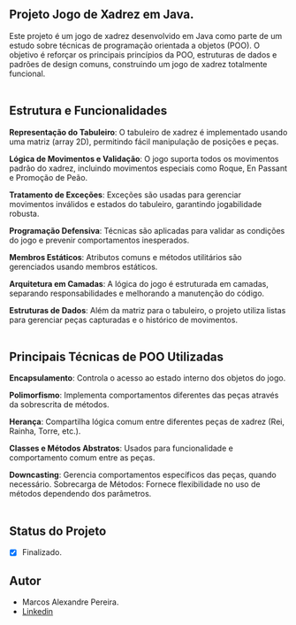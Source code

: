## Projeto Jogo de Xadrez em Java.
Este projeto é um jogo de xadrez desenvolvido em Java como parte de um estudo sobre técnicas de programação orientada a objetos (POO). O objetivo é reforçar os principais princípios da POO, estruturas de dados e padrões de design comuns, construindo um jogo de xadrez totalmente funcional.<br/>
<br/>

## Estrutura e Funcionalidades

**Representação do Tabuleiro**: O tabuleiro de xadrez é implementado usando uma matriz (array 2D), permitindo fácil manipulação de posições e peças.<br/>

**Lógica de Movimentos e Validação**: O jogo suporta todos os movimentos padrão do xadrez, incluindo movimentos especiais como Roque, En Passant e Promoção de Peão.<br/>

**Tratamento de Exceções**: Exceções são usadas para gerenciar movimentos inválidos e estados do tabuleiro, garantindo jogabilidade robusta.<br/>

**Programação Defensiva**: Técnicas são aplicadas para validar as condições do jogo e prevenir comportamentos inesperados.<br/>

**Membros Estáticos**: Atributos comuns e métodos utilitários são gerenciados usando membros estáticos.<br/>

**Arquitetura em Camadas**: A lógica do jogo é estruturada em camadas, separando responsabilidades e melhorando a manutenção do código.<br/>

**Estruturas de Dados**: Além da matriz para o tabuleiro, o projeto utiliza listas para gerenciar peças capturadas e o histórico de movimentos.<br/>
<br/>



## Principais Técnicas de POO Utilizadas


**Encapsulamento**: Controla o acesso ao estado interno dos objetos do jogo.<br/>

**Polimorfismo**: Implementa comportamentos diferentes das peças através da sobrescrita de métodos.<br/>

**Herança**: Compartilha lógica comum entre diferentes peças de xadrez (Rei, Rainha, Torre, etc.).<br/>

**Classes e Métodos Abstratos**: Usados para funcionalidade e comportamento comum entre as peças.<br/>

**Downcasting**: Gerencia comportamentos específicos das peças, quando necessário.
Sobrecarga de Métodos: Fornece flexibilidade no uso de métodos dependendo dos parâmetros.<br/>
<br/>
## Status do Projeto
- [x] Finalizado.

## Autor

* Marcos Alexandre Pereira.
* [Linkedin](https://www.linkedin.com/in/marcosalexandrepereira/)
